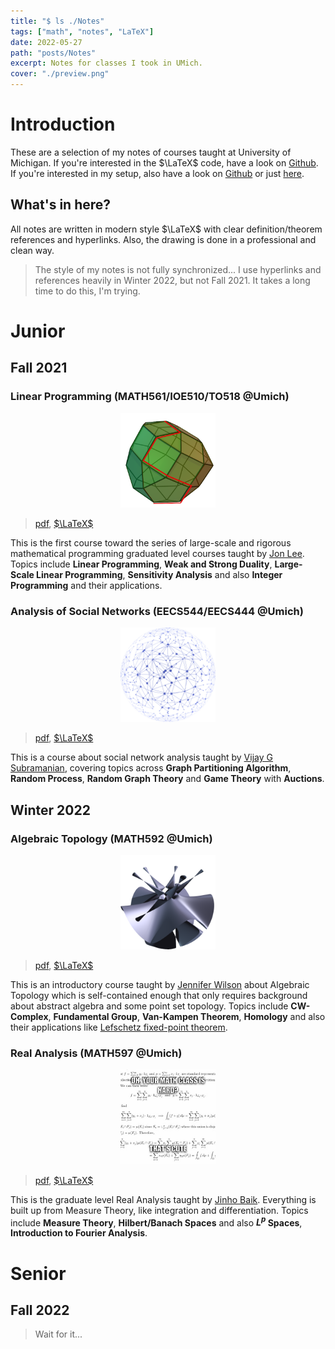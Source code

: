 ```yaml
---
title: "$ ls ./Notes"
tags: ["math", "notes", "LaTeX"]
date: 2022-05-27
path: "posts/Notes"
excerpt: Notes for classes I took in UMich.
cover: "./preview.png"
---
```


# Introduction
These are a selection of my notes of courses taught at University of Michigan. If you're interested in the $\LaTeX$ code, have a look on [Github](https://github.com/sleepymalc/Notes). 
If you're interested in my setup, also have a look on [Github](https://github.com/sleepymalc/VSCode-LaTeX-Inkscape) or just [here](./VSCode-LaTeX-Inkscape).

## What's in here?
All notes are written in modern style $\LaTeX$ with clear definition/theorem references and hyperlinks. Also, the drawing is done in a professional and clean way.
> The style of my notes is not fully synchronized... I use hyperlinks and references heavily in Winter 2022, but not Fall 2021. It takes a long time to do this, 
I'm trying.

# Junior

## Fall 2021
### Linear Programming (MATH561/IOE510/TO518 @Umich) 
<p align="center">
	<img src="./figures/MATH561.png" width="30%"/>
</p>

> [pdf](./LinProg.pdf), [$\LaTeX$](https://github.com/sleepymalc/Notes/tree/main/MATH561-Linear_Programming)

This is the first course toward the series of large-scale and rigorous mathematical programming graduated level courses taught by [Jon Lee](https://sites.google.com/site/jonleewebpage/). 
Topics include **Linear Programming**, **Weak and Strong Duality**, **Large-Scale Linear Programming**, **Sensitivity Analysis** and also **Integer Programming** and their applications.


### Analysis of Social Networks (EECS544/EECS444 @Umich)
<p align="center">
	<img src="./figures/EECS544.png" width="30%"/>
</p>

> [pdf](./SocNetAnalysis.pdf), [$\LaTeX$](https://github.com/sleepymalc/Notes/tree/main/EECS544-Analysis_of_Social_Networks)

This is a course about social network analysis taught by [Vijay G Subramanian](https://subramanian.engin.umich.edu/), covering topics across **Graph Partitioning Algorithm**,
**Random Process**, **Random Graph Theory** and **Game Theory** with **Auctions**.

## Winter 2022
### Algebraic Topology (MATH592 @Umich)
<p align="center">
	<img src="./figures/MATH592.png" width="30%"/>
</p>

> [pdf](./AlgTop.pdf), [$\LaTeX$](https://github.com/sleepymalc/Notes/tree/main/MATH592-Introduction_to_Algebraic_Topology)

This is an introductory course taught by [Jennifer Wilson](http://www.math.lsa.umich.edu/~jchw/) about Algebraic Topology which is self-contained enough that only 
requires background about abstract algebra and some point set topology. Topics include **CW-Complex**, **Fundamental Group**, **Van-Kampen Theorem**, **Homology** and also their applications 
like [Lefschetz fixed-point theorem](https://en.wikipedia.org/wiki/Lefschetz_fixed-point_theorem).

### Real Analysis (MATH597 @Umich)
<p align="center">
	<img src="./figures/MATH597.png" width="30%"/>
</p>

> [pdf](./ReAnalysis.pdf), [$\LaTeX$](https://github.com/sleepymalc/Notes/tree/main/MATH597-AnalysisII)

This is the graduate level Real Analysis taught by [Jinho Baik](http://www.math.lsa.umich.edu/~baik/Welcome.html). Everything is built up from Measure Theory,
like integration and differentiation. Topics include **Measure Theory**, **Hilbert/Banach Spaces** and also **$L^p$ Spaces**, **Introduction to Fourier Analysis**.

# Senior

## Fall 2022
> Wait for it... 
